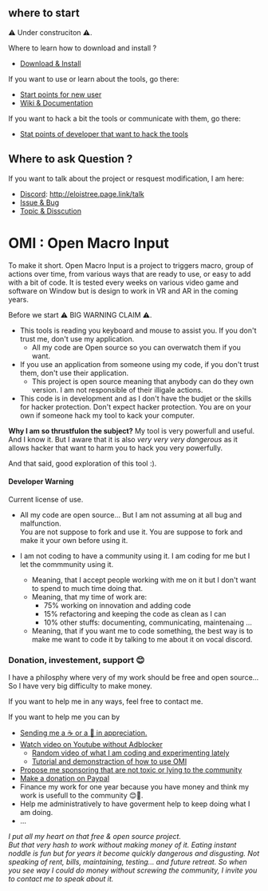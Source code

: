 

## where to start
 ⚠️ Under construciton ⚠️. 
 
 Where to learn how to download and install ?
- [Download & Install](https://github.com/EloiStree/OpenMacroInput/DownloadAndInstall.md)
 
If you want to use or learn about the tools, go there:  
- [Start points for new user](https://github.com/EloiStree/2020_02_09_OpenMacroInput/projects/2)
- [Wiki & Documentation](https://github.com/EloiStree/OpenMacroInput/wiki)

If you want to hack a bit the tools or communicate with them, go there:  
- [Stat points of developer that want to hack the tools](https://github.com/EloiStree/2020_02_09_OpenMacroInput/projects/3)

## Where to ask Question ?

If you want to talk about the project or resquest modification, I am here:  
- [Discord](http://eloistree.page.link/talk): http://eloistree.page.link/talk
- [Issue & Bug](https://github.com/EloiStree/OpenMacroInput/issues)
- [Topic & Disscution](https://github.com/EloiStree/OpenMacroInput/discussions)

# OMI : Open Macro Input

To make it short. Open Macro Input is a project to triggers macro, group of actions over time, from various ways that are ready to use, or easy to add with a bit of code.
It is tested every weeks on various video game and software on Window but is design to work in VR and AR in the coming years. 

Before we start ⚠️ BIG WARNING CLAIM ⚠️. 
- This tools is reading you keyboard and mouse to assist you. If you don't trust me, don't use my application. 
  - All my code are Open source so you can overwatch them if you want.
- If you use an application from someone using my code, if you don't trust them, don't use their application.
  - This project is open source meaning that anybody can do they own version. I am not responsible of their illigale actions.
- This code is in development and as I don't have the budjet or the skills for hacker protection. Don't expect hacker protection. You are on your own if someone hack my tool to kack your computer. 

**Why I am so thrustfulon the subject?**
My tool is very powerfull and useful. And I know it. But I aware that it is also *very very very dangerous* as it allows hacker that want to harm you to hack you very powerfully.

And that said, good exploration of this tool :).


#### Developer Warning
 Current license of use.

- All my code are open source... But I am not assuming at all bug and malfunction.  
You are not suppose to fork and use it. You are suppose to fork and make it your own before using it.  

- I am not coding to have a community using it. I am coding for me but I let the commmunity using it. 
  - Meaning, that I accept people working with me on it but I don't want to spend to much time doing that.
  - Meaning, that my time of work are:
    - 75% working on innovation and adding code
    - 15% refactoring and keeping the code as clean as I can
    - 10% other stuffs: documenting, communicating, maintenaing ...
  - Meaning, that if you want me to code something, the best way is to make me want to code it by talking to me about it on vocal discord.


### Donation, investement, support 😊
I have a philosphy where very of my work should be free and open source...   
So I have very big difficulty to make money.  

If you want to help me in any ways, feel free to contact me.

If you want to help me you can by
- [Sending me a ☕ or a  🍺 in appreciation.](https://ko-fi.com/E1E21QCY5)
- [Watch video on Youtube without Adblocker](https://www.youtube.com/channel/UComxuwj8ulaREOdtNwwhI-w/videos)
  - [Random video of what I am coding and experimenting lately](https://www.youtube.com/channel/UComxuwj8ulaREOdtNwwhI-w/videos)
  - [Tutorial and demonstraction of how to use OMI](https://www.youtube.com/channel/UCXPtuBU3hHPDal83FyEaeHg/videos) 
- [Propose me sponsoring that are not toxic or lying to the community](http://elositree.page.link/discord)
- [Make a donation on Paypal](https://www.paypal.me/eloistree)
- Finance my work for one year because you have money and think my work is usefull to the community 😊🍺.
- Help me administratively to have goverment help to keep doing what I am doing.
- ...

_I put all my heart on that free & open source project._   
_But that very hash to work without making money of it._
_Eating instant noddle is fun but for years it become quickly dangerous and disgusting._
_Not speaking of rent, bills, maintaining, testing... and future retreat._
_So when you see way I could do money without screwing the community, I invite you to contact me to speak about it._


   




